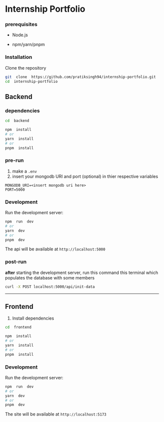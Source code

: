 
#  Internship Portfolio

  
  


###  prerequisites
- Node.js

- npm/yarn/pnpm

### Installation

Clone the repository

```bash
git  clone  https://github.com/pratiksingh94/internship-portfolio.git
cd  internship-portfolio
```

  
##  Backend
  
### dependencies

```bash
cd  backend

npm  install
# or
yarn  install
# or
pnpm  install
```


### pre-run
1. make a `.env`
2. insert your mongodb URI and port (optional) in thier respective variables
```env
MONGODB_URI=<insert mongodb uri here>
PORT=5000
```


###  Development

  

Run the development server:

```bash
npm  run  dev
# or
yarn  dev
# or
pnpm  dev
```  

The api will be available at `http://localhost:5000`

### post-run
**after** starting the development server, run this command this terminal which populates the database with some members
```bash
curl -X POST localhost:5000/api/init-data
```

---


##  Frontend
  
1. Install dependencies

```bash
cd  frontend

npm  install
# or
yarn  install
# or
pnpm  install
```

  

###  Development

  

Run the development server:

```bash
npm  run  dev
# or
yarn  dev
# or
pnpm  dev
```

  

The site will be available at `http://localhost:5173`
